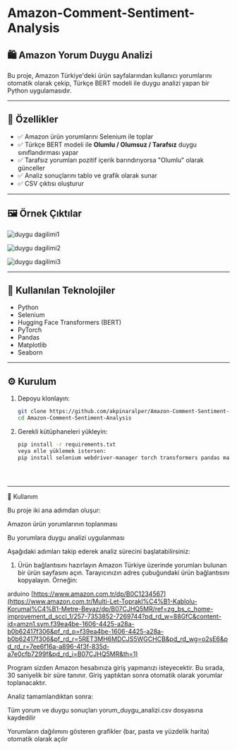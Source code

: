 # Amazon-Comment-Sentiment-Analysis

## 🛍️ Amazon Yorum Duygu Analizi

Bu proje, Amazon Türkiye'deki ürün sayfalarından kullanıcı yorumlarını otomatik olarak çekip, Türkçe BERT modeli ile duygu analizi yapan bir Python uygulamasıdır.

---

## 🚀 Özellikler

- ✅ Amazon ürün yorumlarını Selenium ile toplar  
- ✅ Türkçe BERT modeli ile **Olumlu / Olumsuz / Tarafsız** duygu sınıflandırması yapar  
- ✅ Tarafsız yorumları pozitif içerik barındırıyorsa "Olumlu" olarak günceller  
- ✅ Analiz sonuçlarını tablo ve grafik olarak sunar  
- ✅ CSV çıktısı oluşturur

---

## 🖼️ Örnek Çıktılar

![duygu dagilimi1](https://github.com/user-attachments/assets/27af9da7-4165-4202-b6c2-2ad6be19bdc3)

![duygu dagilimi2](https://github.com/user-attachments/assets/acebfb67-abb5-4591-9ea4-9e4f873e1026)

![duygu dagilimi3](https://github.com/user-attachments/assets/aef00bec-fa37-40ad-b366-55e5850a7a38)

---

## 🧰 Kullanılan Teknolojiler

- Python  
- Selenium  
- Hugging Face Transformers (BERT)  
- PyTorch  
- Pandas  
- Matplotlib  
- Seaborn

---

## ⚙️ Kurulum

1. Depoyu klonlayın:

   ```bash
   git clone https://github.com/akpinaralper/Amazon-Comment-Sentiment-Analysis.git
   cd Amazon-Comment-Sentiment-Analysis

2. Gerekli kütüphaneleri yükleyin:

   ```bash
   pip install -r requirements.txt
   veya elle yüklemek istersen:
   pip install selenium webdriver-manager torch transformers pandas matplotlib seaborn





---
🚦 Kullanım

Bu proje iki ana adımdan oluşur:

Amazon ürün yorumlarının toplanması

Bu yorumlara duygu analizi uygulanması

Aşağıdaki adımları takip ederek analiz sürecini başlatabilirsiniz:

1. Ürün bağlantısını hazırlayın
Amazon Türkiye üzerinde yorumları bulunan bir ürün sayfasını açın.
Tarayıcınızın adres çubuğundaki ürün bağlantısını kopyalayın. Örneğin:

arduino
[https://www.amazon.com.tr/dp/B0C1234567](https://www.amazon.com.tr/Multi-Let-Toprakl%C4%B1-Kablolu-Korumal%C4%B1-Metre-Beyaz/dp/B07CJHQ5MR/ref=zg_bs_c_home-improvement_d_sccl_1/257-7353852-7269744?pd_rd_w=88GfC&content-id=amzn1.sym.f39ea4be-1606-4425-a28a-b0b62417f306&pf_rd_p=f39ea4be-1606-4425-a28a-b0b62417f306&pf_rd_r=5RET3MH6MDCJS5WGCHCB&pd_rd_wg=o2sE6&pd_rd_r=7ee6f16a-a896-4f3f-835d-a7e0cfb7299f&pd_rd_i=B07CJHQ5MR&th=1)

Program sizden Amazon hesabınıza giriş yapmanızı isteyecektir.
Bu sırada, 30 saniyelik bir süre tanınır. Giriş yaptıktan sonra otomatik olarak yorumlar toplanacaktır.

Analiz tamamlandıktan sonra:

Tüm yorum ve duygu sonuçları yorum_duygu_analizi.csv dosyasına kaydedilir

Yorumların dağılımını gösteren grafikler (bar, pasta ve yüzdelik harita) otomatik olarak açılır

